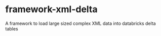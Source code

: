 # framework-xml-delta
A framework to load large sized complex XML data into databricks delta tables
